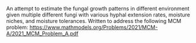 An attempt to estimate the fungal growth patterns in different environment given multiple different fungi with various hyphal extension rates, moisture niches, and moisture tolerances. Written to address the following MCM problem: https://www.mathmodels.org/Problems/2021/MCM-A/2021_MCM_Problem_A.pdf
